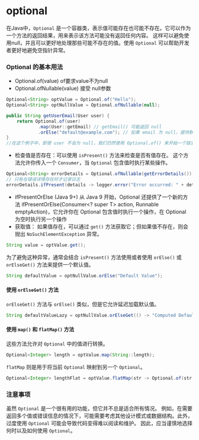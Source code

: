 # optional

在Java中，`Optional` 是一个容器类，表示值可能存在也可能不存在。它可以作为一个方法的返回结果，用来表示该方法可能没有返回任何内容。
这样可以避免使用null，并且可以更好地处理那些可能不存在的值。使用 `Optional` 可以帮助开发者更好地避免空指针异常。

### Optional 的基本用法

- Optional.of(value) of要求value不为null
- Optional.ofNullable(value) 接受 null参数

```java
Optional<String> optValue = Optional.of("Hello");
Optional<String> optNullValue = Optional.ofNullable(null);
```

```java
public String getUserEmail(User user) {
    return Optional.of(user)
            .map(User::getEmail) // getEmail() 可能返回 null
            .orElse("default@example.com"); // 如果 email 为 null，提供默认值
}
//在这个例子中，即使 user 不会为 null，我们仍然使用 Optional.of() 来开始一个链式调用，确保如果 getEmail() 返回 null，我们可以提供一个默认值
```

- 检查值是否存在：可以使用 `isPresent()` 方法来检查是否有值存在。
  这个方法允许你传入一个 `Consumer`，当 `Optional` 包含值时执行某些操作。

``` java
Optional<String> errorDetails = Optional.ofNullable(getErrorDetails());
// 只有在错误详情存在时才记录日志
errorDetails.ifPresent(details -> logger.error("Error occurred: " + details));
```

- ifPresentOrElse (Java 9+)
从 Java 9 开始，Optional 还提供了一个新的方法 ifPresentOrElse(Consumer<? super T> action, Runnable emptyAction)，它允许你在 Optional 包含值时执行一个操作，在 Optional 为空时执行另一个操作
- 获取值：
如果值存在，可以通过 `get()` 方法获取它；但如果值不存在，则会抛出 `NoSuchElementException` 异常。

```java
String value = optValue.get();
```

为了避免这种异常，通常会结合 `isPresent()` 方法使用或者使用 `orElse()` 或 `orElseGet()` 方法来提供一个默认值。

```java
String defaultValue = optNullValue.orElse("Default Value");
```

#### 使用 `orElseGet()` 方法

`orElseGet()` 方法与 `orElse()` 类似，但是它允许延迟加载默认值。

``` java
String defaultValueLazy = optNullValue.orElseGet(() -> "Computed Default Value");
```

#### 使用 `map()` 和 `flatMap()` 方法

这些方法允许对 `Optional` 中的值进行转换。

```java
Optional<Integer> length = optValue.map(String::length);
```

`flatMap` 则是用于将当前 `Optional` 映射到另一个 `Optional`。

```java
Optional<Integer> lengthFlat = optValue.flatMap(str -> Optional.of(str.length()));
```

### 注意事项

虽然 `Optional` 是一个很有用的功能，但它并不总是适合所有情况。
例如，在需要返回多个值或错误信息的情况下，可能需要考虑其他设计模式或数据结构。此外，过度使用 `Optional` 可能会导致代码变得难以阅读和维护。
因此，应当谨慎地选择何时以及如何使用 `Optional`。
